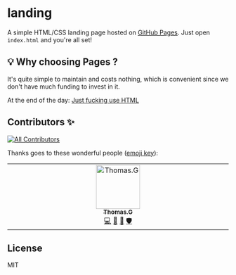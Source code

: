 # landing
A simple HTML/CSS landing page hosted on [GitHub Pages](https://pages.github.com/). Just open `index.html` and you're all set!

## 💡 Why choosing Pages ?
It's quite simple to maintain and costs nothing, which is convenient since we don't have much funding to invest in it.

At the end of the day: [Just fucking use HTML](https://justfuckingusehtml.com/)

## Contributors ✨

<!-- ALL-CONTRIBUTORS-BADGE:START - Do not remove or modify this section -->
[![All Contributors](https://img.shields.io/badge/all_contributors-1-orange.svg?style=flat-square)](#contributors-)
<!-- ALL-CONTRIBUTORS-BADGE:END -->

Thanks goes to these wonderful people ([emoji key](https://allcontributors.org/docs/en/emoji-key)):

<!-- ALL-CONTRIBUTORS-LIST:START - Do not remove or modify this section -->
<!-- prettier-ignore-start -->
<!-- markdownlint-disable -->
<table>
  <tbody>
    <tr>
      <td align="center" valign="top" width="14.28%"><a href="https://github.com/fraxken"><img src="https://avatars.githubusercontent.com/u/4438263?v=4?s=100" width="100px;" alt="Thomas.G"/><br /><sub><b>Thomas.G</b></sub></a><br /><a href="https://github.com/NodeSecure/landing/commits?author=fraxken" title="Code">💻</a> <a href="#design-fraxken" title="Design">🎨</a> <a href="https://github.com/NodeSecure/landing/pulls?q=is%3Apr+reviewed-by%3Afraxken" title="Reviewed Pull Requests">👀</a> <a href="#security-fraxken" title="Security">🛡️</a></td>
    </tr>
  </tbody>
</table>

<!-- markdownlint-restore -->
<!-- prettier-ignore-end -->

<!-- ALL-CONTRIBUTORS-LIST:END -->

## License

MIT
